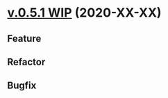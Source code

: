 # [v.0.5.1 WIP](https://github.com/upb-uc4/University-Credits-4.0/compare/v0.5.0...hyperledger-v0.5.1) (2020-XX-XX)
## Feature
 
## Refactor
 
## Bugfix
 